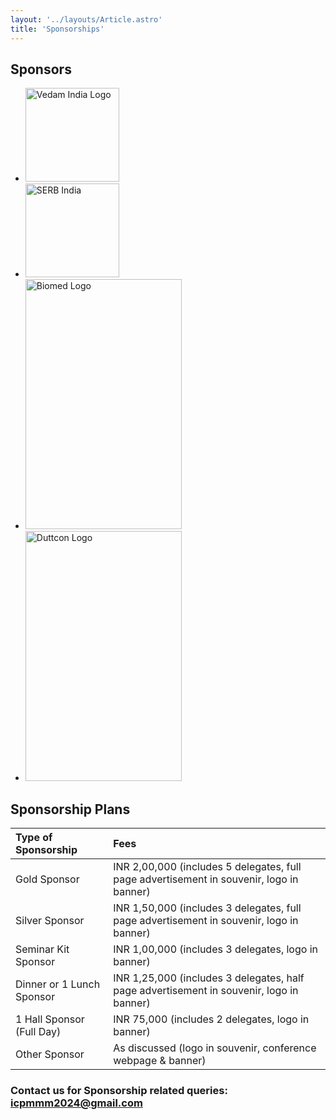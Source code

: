 ```yaml
---
layout: '../layouts/Article.astro'
title: 'Sponsorships'
---
```


## Sponsors

- <img src="/assets/images/Vedam_India_Logo.png" alt="Vedam India Logo" style="height:150;width:150px;"/>

- <img src="/assets/images/SERB_India_Logo.jpeg" alt="SERB India" style="height:150;width:150px;"/>

- <img src="/assets/images/Biomed_Logo.jpeg" alt="Biomed Logo" style="height:400;width:250px;"/>

- <img src="/assets/images/Duttcon_Logo.jpeg" alt="Duttcon Logo" style="height:400;width:250px;"/>

## Sponsorship Plans

| Type of Sponsorship       | Fees                                                                                     |
| :------------------------ | :--------------------------------------------------------------------------------------- |
| Gold Sponsor              | INR 2,00,000 (includes 5 delegates, full page advertisement in souvenir, logo in banner) |
| Silver Sponsor            | INR 1,50,000 (includes 3 delegates, full page advertisement in souvenir, logo in banner) |
| Seminar Kit Sponsor       | INR 1,00,000 (includes 3 delegates, logo in banner)                                      |
| Dinner or 1 Lunch Sponsor | INR 1,25,000 (includes 3 delegates, half page advertisement in souvenir, logo in banner) |
| 1 Hall Sponsor (Full Day) | INR 75,000 (includes 2 delegates, logo in banner)                                        |
| Other Sponsor             | As discussed (logo in souvenir, conference webpage & banner)                             |

### Contact us for Sponsorship related queries: [icpmmm2024@gmail.com](mailto:icpmmm2024@gmail.com)
